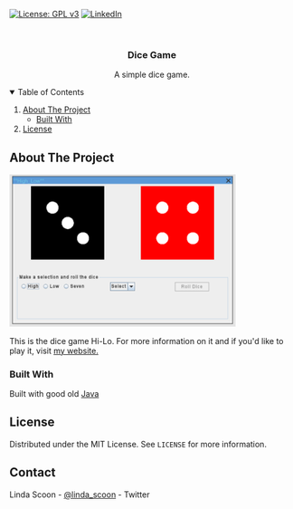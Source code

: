 [![License: GPL v3](https://img.shields.io/badge/License-MIT-blue.svg)](https://github.com/linda-scoon/DiceGame/blob/master/LICENSE)
[![LinkedIn][linkedin-shield]][linkedin-url]



<!-- PROJECT LOGO -->
<br />
<p align="center">
  <h3 align="center">Dice Game</h3>

  <p align="center">
   A simple dice game.  
    <br />
  </p>
</p>



<!-- TABLE OF CONTENTS -->
<details open="open">
  <summary>Table of Contents</summary>
  <ol>
    <li>
      <a href="#about-the-project">About The Project</a>
      <ul>
        <li><a href="#built-with">Built With</a></li>
      </ul>
    </li>
    <li><a href="#license">License</a></li>
  </ol>
</details>



<!-- ABOUT THE PROJECT -->
## About The Project

<img src="dice.PNG" alt="dice_game" width="400"/>

This is the dice game Hi-Lo. For more information on it and if you'd like to play it, visit [my website.](https://purplefootsteps.co.uk/dice-game/)

### Built With

Built with good old [Java](https://www.java.com/en/)


<!-- LICENSE -->
## License

Distributed under the MIT License. See `LICENSE` for more information.

<!-- CONTACT -->
## Contact

Linda Scoon - [@linda_scoon](https://twitter.com/linda_scoon) - Twitter

<!-- MARKDOWN LINKS & IMAGES --> 
[linkedin-shield]: https://img.shields.io/badge/-LinkedIn-black.svg?style=for-the-badge&logo=linkedin&colorB=555
[linkedin-url]: https://www.linkedin.com/in/linda-scoon/

